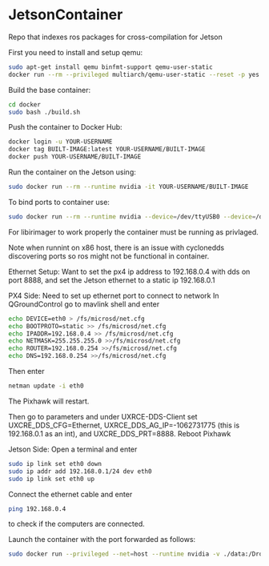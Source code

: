 # JetsonContainer
Repo that indexes ros packages for cross-compilation for Jetson

First you need to install and setup qemu:
```bash
sudo apt-get install qemu binfmt-support qemu-user-static
docker run --rm --privileged multiarch/qemu-user-static --reset -p yes
```

Build the base container:
```bash
cd docker
sudo bash ./build.sh
``` 

Push the container to Docker Hub:
```bash
docker login -u YOUR-USERNAME
docker tag BUILT-IMAGE:latest YOUR-USERNAME/BUILT-IMAGE
docker push YOUR-USERNAME/BUILT-IMAGE
```

Run the container on the Jetson using:
```bash
sudo docker run --rm --runtime nvidia -it YOUR-USERNAME/BUILT-IMAGE
```

To bind ports to container use:
```bash
sudo docker run --rm --runtime nvidia --device=/dev/ttyUSB0 --device=/dev/video0 --privlaged -it YOUR-USERNAME/BUILT-IMAGE
```
For libirimager to work properly the container must be running as privlaged.

Note when runnint on x86 host, there is an issue with cyclonedds discovering ports so ros might not be functional in container.

Ethernet Setup:
Want to set the px4 ip address to 192.168.0.4 with dds on port 8888, and set the Jetson ethernet to a static ip 192.168.0.1

PX4 Side:
Need to set up ethernet port to connect to network
In QGroundControl go to mavlink shell and enter
```bash
echo DEVICE=eth0 > /fs/microsd/net.cfg
echo BOOTPROTO=static >> /fs/microsd/net.cfg
echo IPADDR=192.168.0.4 >> /fs/microsd/net.cfg
echo NETMASK=255.255.255.0 >>/fs/microsd/net.cfg
echo ROUTER=192.168.0.254 >>/fs/microsd/net.cfg
echo DNS=192.168.0.254 >>/fs/microsd/net.cfg
```
Then enter
```bash
netman update -i eth0
```
The Pixhawk will restart.

Then go to parameters and under UXRCE-DDS-Client set UXCRE_DDS_CFG=Ethernet, UXRCE_DDS_AG_IP=-1062731775 (this is 192.168.0.1 as an int), and UXCRE_DDS_PRT=8888. Reboot Pixhawk

Jetson Side:
Open a terminal and enter
```bash
sudo ip link set eth0 down
sudo ip addr add 192.168.0.1/24 dev eth0
sudo ip link set eth0 up
```

Connect the ethernet cable and enter
```bash
ping 192.168.0.4
```
to check if the computers are connected.

Launch the container with the port forwarded as follows:
```bash
sudo docker run --privileged --net=host --runtime nvidia -v ./data:/DroneWorkspace/data -it brycetford/laddcs-deploy
```
